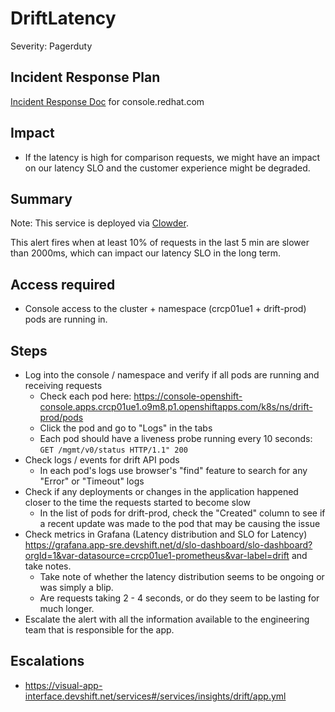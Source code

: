 # DriftLatency
Severity: Pagerduty

## Incident Response Plan
[Incident Response Doc](https://docs.google.com/document/d/1AyEQnL4B11w7zXwum8Boty2IipMIxoFw1ri1UZB6xJE) for console.redhat.com

## Impact
- If the latency is high for comparison requests, we might have an impact on our latency SLO and the customer experience might be degraded.

## Summary
Note:  This service is deployed via [Clowder](https://gitlab.cee.redhat.com/service/app-interface/-/blob/master/docs/console.redhat.com/app-sops/clowder/clowder.rst).

This alert fires when at least 10% of requests in the last 5 min are slower than 2000ms, which can impact our latency SLO in the long term.

## Access required
-  Console access to the cluster + namespace (crcp01ue1 + drift-prod) pods are running in.

## Steps
-  Log into the console / namespace and verify if all pods are running and receiving requests
    - Check each pod here: https://console-openshift-console.apps.crcp01ue1.o9m8.p1.openshiftapps.com/k8s/ns/drift-prod/pods
    - Click the pod and go to "Logs" in the tabs
    - Each pod should have a liveness probe running every 10 seconds: `GET /mgmt/v0/status HTTP/1.1" 200`
-  Check logs / events for drift API pods
    - In each pod's logs use browser's "find" feature to search for any "Error" or "Timeout" logs
-  Check if any deployments or changes in the application happened closer to the time the requests started to become slow
    - In the list of pods for drift-prod, check the "Created" column to see if a recent update was made to the pod that may be causing the issue
-  Check metrics in Grafana (Latency distribution and SLO for Latency) https://grafana.app-sre.devshift.net/d/slo-dashboard/slo-dashboard?orgId=1&var-datasource=crcp01ue1-prometheus&var-label=drift and take notes.
    - Take note of whether the latency distribution seems to be ongoing or was simply a blip.
    - Are requests taking 2 - 4 seconds, or do they seem to be lasting for much longer.
-  Escalate the alert with all the information available to the engineering team that is responsible for the app.

## Escalations
-  https://visual-app-interface.devshift.net/services#/services/insights/drift/app.yml

